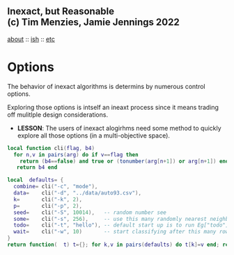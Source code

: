 Inexact, but Reasonable   
(c) Tim Menzies, Jamie Jennings 2022    
-------------     
[about](about.md) :: [ish](is.md) :: [etc](etc.md)    


# Options
    
The behavior of inexact algorithms is determins by numerous control options.

Exploring those options is intself an ineaxt process since it means trading off mulitlple design considerations.

- **LESSON**: The users of inexact alogirhms need some method to quickly explore all those options (in a multi-objective space).


```lua
local function cli(flag, b4)
  for n,v in pairs(arg) do if v==flag then 
    return (b4==false) and true or (tonumber(arg[n+1]) or arg[n+1]) end end 
   return b4 end

local  defaults= {
  combine= cli("-c", "mode"),
  data=    cli("-d", "../data/auto93.csv"),
  k=       cli("-k", 2),  
  p=       cli("-p", 2), 
  seed=    cli("-S", 10014),   -- random number see
  some=    cli("-s", 256),     -- use this many randomly nearest neighbors
  todo=    cli("-t", "hello"), -- default start up is to run Eg["todo"]
  wait=    cli("-w", 10)       -- start classifying after this many rows
}
return function(  t) t={}; for k,v in pairs(defaults) do t[k]=v end; return t ed
```
